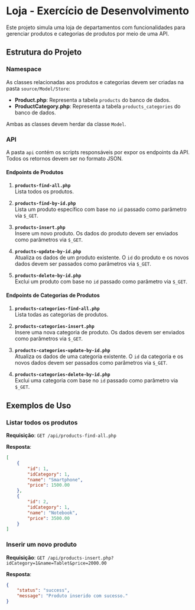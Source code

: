 # Loja - Exercício de Desenvolvimento

Este projeto simula uma loja de departamentos com funcionalidades para gerenciar produtos e categorias de produtos por meio de uma API.

## Estrutura do Projeto

### Namespace
As classes relacionadas aos produtos e categorias devem ser criadas na pasta `source/Model/Store`:
- **Product.php**: Representa a tabela `products` do banco de dados.
- **ProductCategory.php**: Representa a tabela `products_categories` do banco de dados.

Ambas as classes devem herdar da classe `Model`.

### API
A pasta `api` contém os scripts responsáveis por expor os endpoints da API. Todos os retornos devem ser no formato JSON.

#### Endpoints de Produtos
1. **`products-find-all.php`**  
   Lista todos os produtos.

2. **`products-find-by-id.php`**  
   Lista um produto específico com base no `id` passado como parâmetro via `$_GET`.

3. **`products-insert.php`**  
   Insere um novo produto. Os dados do produto devem ser enviados como parâmetros via `$_GET`.

4. **`products-update-by-id.php`**  
   Atualiza os dados de um produto existente. O `id` do produto e os novos dados devem ser passados como parâmetros via `$_GET`.

5. **`products-delete-by-id.php`**  
   Exclui um produto com base no `id` passado como parâmetro via `$_GET`.

#### Endpoints de Categorias de Produtos
1. **`products-categories-find-all.php`**  
   Lista todas as categorias de produtos.

2. **`products-categories-insert.php`**  
   Insere uma nova categoria de produto. Os dados devem ser enviados como parâmetros via `$_GET`.

3. **`products-categories-update-by-id.php`**  
   Atualiza os dados de uma categoria existente. O `id` da categoria e os novos dados devem ser passados como parâmetros via `$_GET`.

4. **`products-categories-delete-by-id.php`**  
   Exclui uma categoria com base no `id` passado como parâmetro via `$_GET`.

## Exemplos de Uso
### Listar todos os produtos
**Requisição**: `GET /api/products-find-all.php`

**Resposta**:
```json
[
    {
        "id": 1,
        "idCategory": 1,
        "name": "Smartphone",
        "price": 1500.00
    },
    {
        "id": 2,
        "idCategory": 1,
        "name": "Notebook",
        "price": 3500.00
    }
]
```
### Inserir um novo produto
**Requisição**: `GET /api/products-insert.php?idCategory=1&name=Tablet&price=2000.00`

**Resposta**:
```json
{
    "status": "success",
    "message": "Produto inserido com sucesso."
}
```